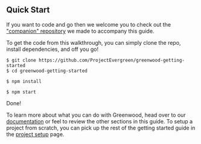 ## Quick Start
If you want to code and go then we welcome you to check out the ["companion" repository](https://github.com/ProjectEvergreen/greenwood-getting-started) we made to accompany this guide.


To get the code from this walkthrough, you can simply clone the repo, install dependencies, and off you go!
```render bash
$ git clone https://github.com/ProjectEvergreen/greenwood-getting-started
$ cd greenwood-getting-started

$ npm install

$ npm start
```

Done!

To learn more about what you can do with Greenwood, head over to our [documentation](/docs/) or feel to review the other sections in this guide.  To setup a project from scratch, you can pick up the rest of the getting started guide in the [project setup](/getting-started/project-setup) page.